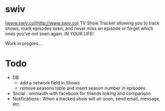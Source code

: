 swiv
====
[www.swiv.co](http://www.swiv.co)
TV Show Tracker allowing you to track shows, mark episodes seen, and never miss an episode or forget which ones you've not seen again. IN YOUR LIFE!

Work in progres...

# Todo
* DB
  + add a network field in Shows
  + remove seasons table and insert season number in episodes
* Social : omniauth with facebook for friends linking and comparison
* Notifications : When a tracked show will air soon, send email, message, etc.